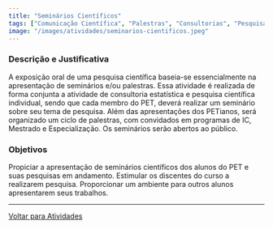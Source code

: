 ```yaml
---
title: "Seminários Científicos"
tags: ["Comunicação Científica", "Palestras", "Consultorias", "Pesquisa Científica"]
image: "/images/atividades/seminarios-cientificos.jpeg"
---
```

  
### **Descrição e Justificativa**
  
A exposição oral de uma pesquisa científica baseia-se essencialmente na apresentação de seminários e/ou
palestras. Essa atividade é realizada de forma conjunta a atividade de consultoria estatística e pesquisa
científica individual, sendo que cada membro do PET, deverá realizar um seminário sobre seu tema de
pesquisa. Além das apresentações dos PETianos, será organizado um ciclo de palestras, com convidados em
programas de IC, Mestrado e Especialização. Os seminários serão abertos ao público.

### **Objetivos**

Propiciar a apresentação de seminários científicos dos alunos do PET e suas pesquisas em andamento.
Estimular os discentes do curso a realizarem pesquisa. Proporcionar um ambiente para outros alunos
apresentarem seus trabalhos.

----------
[Voltar para Atividades](/atividades/)